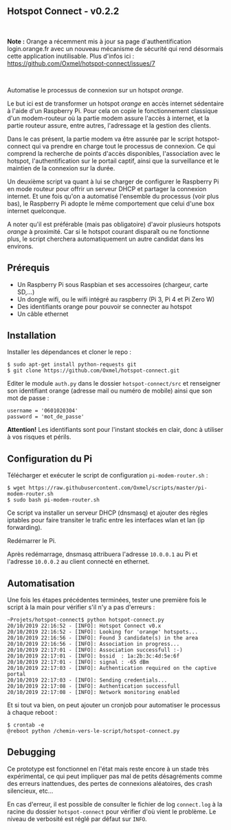 ## Hotspot Connect - v0.2.2

<br/>

**Note :** Orange a récemment mis à jour sa page d'authentification login.orange.fr avec un nouveau mécanisme de sécurité qui rend désormais cette application inutilisable. Plus d'infos ici : https://github.com/Oxmel/hotspot-connect/issues/7

<br/>

Automatise le processus de connexion sur un hotspot *orange*.

Le but ici est de transformer un hotspot *orange* en accès internet
sédentaire à l'aide d'un Raspberry Pi. Pour cela on copie le fonctionnement
classique d'un modem-routeur où la partie modem assure l'accès à internet,
et la partie routeur assure, entre autres, l'adressage et la gestion des
clients.

Dans le cas présent, la partie modem va être assurée par le script
hotspot-connect qui va prendre en charge tout le processus de connexion.
Ce qui comprend la recherche de points d'accès disponibles, l'association
avec le hotspot, l'authentification sur le portail captif, ainsi que la
surveillance et le maintien de la connexion sur la durée.

Un deuxième script va quant à lui se charger de configurer le Raspberry Pi
en mode routeur pour offrir un serveur DHCP et partager la connexion
internet. Et une fois qu'on a automatisé l'ensemble du processus
(voir plus bas), le Raspberry Pi adopte le même comportement que celui
d'une box internet quelconque.

A noter qu'il est préférable (mais pas obligatoire) d'avoir plusieurs
hotspots *orange* à proximité. Car si le hotspot courant disparaît ou ne
fonctionne plus, le script cherchera automatiquement un autre candidat dans
les environs.

## Prérequis

- Un Raspberry Pi sous Raspbian et ses accessoires (chargeur, carte SD,...)
- Un dongle wifi, ou le wifi intégré au raspberry (Pi 3, Pi 4 et Pi Zero W)
- Des identifiants orange pour pouvoir se connecter au hotspot
- Un câble ethernet

## Installation

Installer les dépendances et cloner le repo :

    $ sudo apt-get install python-requests git
    $ git clone https://github.com/Oxmel/hotspot-connect.git

Editer le module `auth.py` dans le dossier `hotspot-connect/src` et
renseigner son identifiant orange (adresse mail ou numéro de mobile)
ainsi que son mot de passe :

    username = '0601020304'
    password = 'mot_de_passe'

**Attention!** Les identifiants sont pour l'instant stockés en clair,
donc à utiliser à vos risques et périls.

## Configuration du Pi

Télécharger et exécuter le script de configuration `pi-modem-router.sh` :

    $ wget https://raw.githubusercontent.com/Oxmel/scripts/master/pi-modem-router.sh
    $ sudo bash pi-modem-router.sh

Ce script va installer un serveur DHCP (dnsmasq) et ajouter des règles iptables
pour faire transiter le trafic entre les interfaces wlan et lan (ip forwarding).

Redémarrer le Pi.

Après redémarrage, dnsmasq attribuera l'adresse `10.0.0.1` au Pi et
l'adresse `10.0.0.2` au client connecté en ethernet.

## Automatisation

Une fois les étapes précédentes terminées, tester une première fois le script
à la main pour vérifier s'il n'y a pas d'erreurs :

    ~Projets/hotspot-connect$ python hotspot-connect.py
    20/10/2019 22:16:52 - [INFO]: Hotspot Connect v0.x
    20/10/2019 22:16:52 - [INFO]: Looking for 'orange' hotspots...
    20/10/2019 22:16:56 - [INFO]: Found 3 candidate(s) in the area
    20/10/2019 22:16:56 - [INFO]: Association in progress...
    20/10/2019 22:17:01 - [INFO]: Association successfull :-)
    20/10/2019 22:17:01 - [INFO]: bssid  : 1a:2b:3c:4d:5e:6f
    20/10/2019 22:17:01 - [INFO]: signal : -65 dBm
    20/10/2019 22:17:03 - [INFO]: Authentication required on the captive portal
    20/10/2019 22:17:03 - [INFO]: Sending credentials...
    20/10/2019 22:17:08 - [INFO]: Authentication successfull
    20/10/2019 22:17:08 - [INFO]: Network monitoring enabled


Et si tout va bien, on peut ajouter un cronjob pour automatiser le processus
à chaque reboot :

    $ crontab -e
    @reboot python /chemin-vers-le-script/hotspot-connect.py

## Debugging

Ce prototype est fonctionnel en l'état mais reste encore à un stade très
expérimental, ce qui peut impliquer pas mal de petits désagréments comme
des erreurs inattendues, des pertes de connexions aléatoires, des crash
silencieux, etc...

En cas d'erreur, il est possible de consulter le fichier de log `connect.log`
à la racine du dossier `hotspot-connect` pour vérifier d'où vient le problème.
Le niveau de verbosité est réglé par défaut sur `INFO`.
